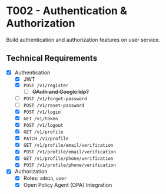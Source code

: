 # T002 - Authentication & Authorization

Build authentication and authorization features on user service.

## Technical Requirements

- [x] Authentication
  - [x] JWT
  - [x] `POST /v1/register`
    - [ ] ~~OAuth and Google Idp?~~
  - [ ] `POST /v1/forgot-password`
  - [ ] `POST /v1/reset-password`
  - [x] `POST /v1/login`
  - [x] `GET /v1/token`
  - [x] `POST /v1/logout`
  - [x] `GET /v1/profile`
  - [x] `PATCH /v1/profile`
  - [x] `GET /v1/profile/email/verification`
  - [x] `POST /v1/profile/email/verification`
  - [x] `GET /v1/profile/phone/verification`
  - [x] `POST /v1/profile/phone/verification`
- [x] Authorization
  - [x] Roles: `admin`, `user`
  - [x] Open Policy Agent (OPA) Integration

